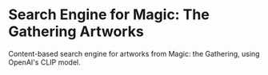 # Search Engine for Magic: The Gathering Artworks
Content-based search engine for artworks from Magic: the Gathering, using OpenAI's CLIP model.

